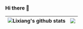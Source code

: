 ### Hi there 👋

| ![Lixiang's github stats](https://github-readme-stats.vercel.app/api?username=rulixiang&show_icons=true) | ![](https://github-readme-stats.vercel.app/api/top-langs/?username=rulixiang&layout=compact&theme=buefy&hide_border=true) |
|---------------------------------------------------------- | ---------------------------------------------------------- |












